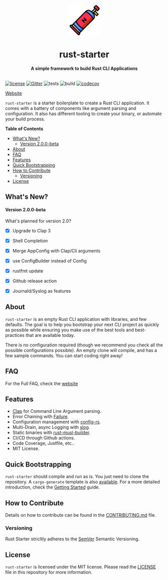 <p align="center">
<a href="https://rust-starter.github.io"><img src="https://raw.githubusercontent.com/rust-starter/rust-starter.github.io/master/docs/images/logo_color.png" height="100px"/></a>
 </p>
<h1 align="center">rust-starter</h1>
<div align="center">
 <strong>
    A simple framework to build Rust CLI Applications
 </strong>
</div>
<br/>


[![license](https://img.shields.io/badge/license-MIT-blue.svg)](https://github.com/omarabid/rust-starter/blob/master/LICENSE)  [![Gitter](https://badges.gitter.im/rust-starter/community.svg)](https://gitter.im/rust-starter/community?utm_source=badge&utm_medium=badge&utm_campaign=pr-badge)
![tests](https://github.com/omarabid/rust-starter/workflows/tests/badge.svg)
![build](https://github.com/omarabid/rust-starter/workflows/build/badge.svg)
[![codecov](https://codecov.io/gh/rust-starter/rust-starter/branch/master/graph/badge.svg)](https://codecov.io/gh/rust-starter/rust-starter)

[Website](https://rust-starter.github.io)

`rust-starter` is a starter boilerplate to create a Rust CLI application. It comes with a battery of components like argument parsing and configuration. It also has different tooling to create your binary, or automate your build process.

<!-- START doctoc generated TOC please keep comment here to allow auto update -->
<!-- DON'T EDIT THIS SECTION, INSTEAD RE-RUN doctoc TO UPDATE -->
**Table of Contents**

- [What's New?](#whats-new)
    - [Version 2.0.0-beta](#version-200-beta)
- [About](#about)
- [FAQ](#faq)
- [Features](#features)
- [Quick Bootstrapping](#quick-bootstrapping)
- [How to Contribute](#how-to-contribute)
  - [Versioning](#versioning)
- [License](#license)

<!-- END doctoc generated TOC please keep comment here to allow auto update -->

## What's New?

#### Version 2.0.0-beta
What's planned for version 2.0?

- [x] Upgrade to Clap 3
- [x] Shell Completion
- [x] Merge AppConfig with Clap/Cli arguments
- [x] use ConfigBuilder instead of Config
- [x] rustfmt update
- [x] Github release action
- [x] Journald/Syslog as features


## About

`rust-starter` is an empty Rust CLI application with libraries, and few defaults. The goal is to help you bootstrap your next CLI project as quickly as possible while ensuring you make use of the best tools and best-practices that are available today.

There is no configuration required (though we recommend you check all the possible configurations possible). An empty clone will compile, and has a few sample commands. You can start coding right away!

## FAQ

For the Full FAQ, check the [website](https://rust-starter.github.io/#faq)

## Features

- [Clap](https://github.com/clap-rs/clap) for Command Line Argument parsing.
- Error Chaining with [Failure](https://github.com/rust-lang-nursery/failure).
- Configuration management with [config-rs](https://github.com/mehcode/config-rs).
- Multi-Drain, async Logging with [slog](https://github.com/slog-rs/slog).
- Static binaries with [rust-musl-builder](https://github.com/emk/rust-musl-builder).
- CI/CD through Github actions.
- Code Coverage, Justfile, etc..
- MIT License.

## Quick Bootstrapping

`rust-starter` should compile and run as is. You just need to clone the repository. A `cargo-generate` template is also [available](https://github.com/rust-starter/rust-starter-generate). For a more detailed introduction, check the [Getting Started](https://rust-starter.github.io/#getting-started) guide.

## How to Contribute

Details on how to contribute can be found in the [CONTRIBUTING.md](.github/CONTRIBUTING.md) file.

### Versioning

Rust Starter stricltly adheres to the [SemVer](https://semver.org/) Semantic Versioning.

## License

`rust-starter` is licensed under the MIT license. Please read the [LICENSE](LICENSE) file in this repository for more information.

